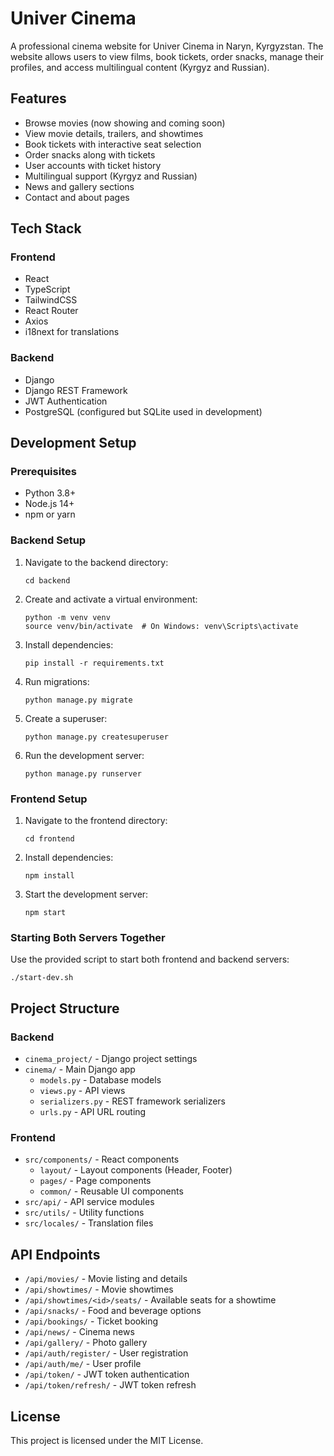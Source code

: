 # Univer Cinema

A professional cinema website for Univer Cinema in Naryn, Kyrgyzstan. The website allows users to view films, book tickets, order snacks, manage their profiles, and access multilingual content (Kyrgyz and Russian).

## Features

- Browse movies (now showing and coming soon)
- View movie details, trailers, and showtimes
- Book tickets with interactive seat selection
- Order snacks along with tickets
- User accounts with ticket history
- Multilingual support (Kyrgyz and Russian)
- News and gallery sections
- Contact and about pages

## Tech Stack

### Frontend
- React
- TypeScript
- TailwindCSS
- React Router
- Axios
- i18next for translations

### Backend
- Django
- Django REST Framework
- JWT Authentication
- PostgreSQL (configured but SQLite used in development)

## Development Setup

### Prerequisites
- Python 3.8+
- Node.js 14+
- npm or yarn

### Backend Setup
1. Navigate to the backend directory:
   ```
   cd backend
   ```

2. Create and activate a virtual environment:
   ```
   python -m venv venv
   source venv/bin/activate  # On Windows: venv\Scripts\activate
   ```

3. Install dependencies:
   ```
   pip install -r requirements.txt
   ```

4. Run migrations:
   ```
   python manage.py migrate
   ```

5. Create a superuser:
   ```
   python manage.py createsuperuser
   ```

6. Run the development server:
   ```
   python manage.py runserver
   ```

### Frontend Setup
1. Navigate to the frontend directory:
   ```
   cd frontend
   ```

2. Install dependencies:
   ```
   npm install
   ```

3. Start the development server:
   ```
   npm start
   ```

### Starting Both Servers Together
Use the provided script to start both frontend and backend servers:
```
./start-dev.sh
```

## Project Structure

### Backend
- `cinema_project/` - Django project settings
- `cinema/` - Main Django app
  - `models.py` - Database models
  - `views.py` - API views
  - `serializers.py` - REST framework serializers
  - `urls.py` - API URL routing

### Frontend
- `src/components/` - React components
  - `layout/` - Layout components (Header, Footer)
  - `pages/` - Page components
  - `common/` - Reusable UI components
- `src/api/` - API service modules
- `src/utils/` - Utility functions
- `src/locales/` - Translation files

## API Endpoints

- `/api/movies/` - Movie listing and details
- `/api/showtimes/` - Movie showtimes
- `/api/showtimes/<id>/seats/` - Available seats for a showtime
- `/api/snacks/` - Food and beverage options
- `/api/bookings/` - Ticket booking
- `/api/news/` - Cinema news
- `/api/gallery/` - Photo gallery
- `/api/auth/register/` - User registration
- `/api/auth/me/` - User profile
- `/api/token/` - JWT token authentication
- `/api/token/refresh/` - JWT token refresh

## License

This project is licensed under the MIT License. 